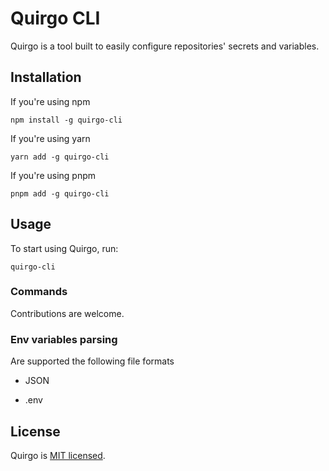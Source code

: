 # Quirgo CLI

Quirgo is a tool built to easily configure repositories' secrets and variables.

## Installation

If you're using npm

```
npm install -g quirgo-cli
```

If you're using yarn

```
yarn add -g quirgo-cli
```

If you're using pnpm

```
pnpm add -g quirgo-cli
```

## Usage

To start using Quirgo, run:

```
quirgo-cli
```

### Commands

Contributions are welcome.

### Env variables parsing

Are supported the following file formats

- JSON
<!-- Here add the  syntax that needs to ne respected -->
- .env

## License

Quirgo is [MIT licensed](LICENSE).
